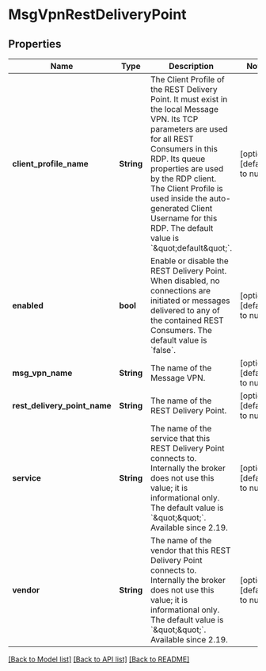 # MsgVpnRestDeliveryPoint

## Properties
Name | Type | Description | Notes
------------ | ------------- | ------------- | -------------
**client_profile_name** | **String** | The Client Profile of the REST Delivery Point. It must exist in the local Message VPN. Its TCP parameters are used for all REST Consumers in this RDP. Its queue properties are used by the RDP client. The Client Profile is used inside the auto-generated Client Username for this RDP. The default value is &#x60;\&quot;default\&quot;&#x60;. | [optional] [default to null]
**enabled** | **bool** | Enable or disable the REST Delivery Point. When disabled, no connections are initiated or messages delivered to any of the contained REST Consumers. The default value is &#x60;false&#x60;. | [optional] [default to null]
**msg_vpn_name** | **String** | The name of the Message VPN. | [optional] [default to null]
**rest_delivery_point_name** | **String** | The name of the REST Delivery Point. | [optional] [default to null]
**service** | **String** | The name of the service that this REST Delivery Point connects to. Internally the broker does not use this value; it is informational only. The default value is &#x60;\&quot;\&quot;&#x60;. Available since 2.19. | [optional] [default to null]
**vendor** | **String** | The name of the vendor that this REST Delivery Point connects to. Internally the broker does not use this value; it is informational only. The default value is &#x60;\&quot;\&quot;&#x60;. Available since 2.19. | [optional] [default to null]

[[Back to Model list]](../README.md#documentation-for-models) [[Back to API list]](../README.md#documentation-for-api-endpoints) [[Back to README]](../README.md)



